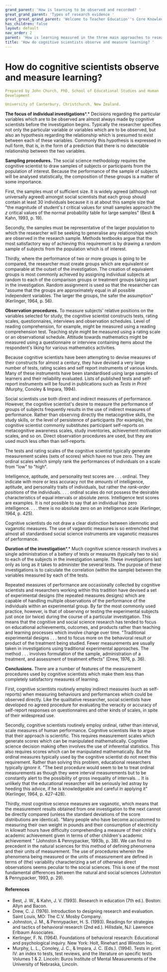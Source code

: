 ```yaml
---
grand_parent: 'How is learning to be observed and recorded? '
great_grand_parent: 'Types of research evidence '
great_great_grand_parent: 'Welcome to Teacher Education''s Core Knowledge and Skills.'
has_children: false
layout: default
nav_order: 2
parent: 'How is learning measured in the three main approaches to research? '
title: 'How do cognitive scientists observe and measure learning? '
---
```

# How do cognitive scientists observe and measure learning?


```yaml
Prepared by John Church, PhD, School of Educational Studies and Human
Development

University of Canterbury, Christchurch, New Zealand.
```


**The focus of individual investigations***.* Decisions regarding the
particular variables which are to be observed are almost always made by
cognitive scientists before the investigation begins. Typically the
researcher specifies not only the particular variable or variables which
are to be observed, but also an hypothesis regarding the relationship
which is presumed to exist between each of these variables. Commonly
this hypothesis is expressed in null form, that is, in the form of a
prediction that there is no detectable relationship between the two
variables.

**Sampling procedures.** The social science methodology requires the
cognitive scientist to draw samples of subjects or participants from the
population of interest. Because the performance of the sample of
subjects will be analysed statistically, the composition of these groups
is a matter of some importance.

First, the samples must of sufficient size. It is widely agreed
(although not universally agreed) amongst social scientists that each
group should contain at least 30 individuals because it is at about this
sample size that "the magnitude of student\'s *t* critical values for
small samples approach the *z* critical values of the normal probability
table for large samples" (Best & Kahn, 1993, p. 19).

Secondly, the samples must be representative of the larger population to
which the researcher will be seeking to generalise any relationships
which are observed in the research sample. Methods textbooks argue that
the most satisfactory way of achieving this requirement is by drawing a
random sample of subjects from the population which is of interest.

Thirdly, where the performance of two or more groups is going to be
compared, the researcher must create groups which are equivalent or
comparable at the outset of the investigation. The creation of
equivalent groups is most commonly achieved by assigning individual
subjects at random to each of the comparison groups or treatment groups
taking part in the investigation. Random assignment is used so that the
researcher can "assume that the groups are approximately equal in all
possible independent variables. The larger the groups, the safer the
assumption" (Kerlinger, 1964, p. 56).

**Observation procedures.** To measure subjects\' relative positions on
the variables selected for study, the cognitive scientist constructs
tests, rating scales, questionnaires, interviews and observation
schedules. Level of reading comprehension, for example, might be
measured using a reading comprehension test. Teaching style might be
measured using a rating scale or an observational schedule. Attitude
towards mathematics might be measured using a questionnaire or interview
containing items about the respondent\'s liking for various mathematics
activities.

Because cognitive scientists have been attempting to devise measures of
their constructs for almost a century, they have devised a very large
number of tests, rating scales and self report instruments of various
kinds. Many of these instruments have been standardised using large
samples of learners and their reliability evaluated. Lists of published
tests and self-report instruments will be found in publications such as
*Tests in Print* (Murphy, Conoley & Impara, 1994).

Social scientists use both direct and indirect measures of performance.
However, the cognitive scientist\'s desire to measure the performance of
groups of subjects frequently results in the use of indirect measures of
performance. Rather than observing directly the metacognitive skills,
the study skills, or the level of persistence of participants (for
example), the cognitive scientist commonly substitutes participant
self-reports on metacognitive awareness scales, study inventories,
achievement motivation scales, and so on. Direct observation procedures
are used, but they are used much less often than self-reports.

The tests and rating scales of the cognitive scientist typically
generate measurement scales (sets of scores) which have no true zero.
They are ordinal scales which simply rank the performances of
individuals on a scale from "low" to "high".

Intelligence, aptitude, and personality test scores are . . . ordinal.
They indicate with more or less accuracy not the *amounts* of
intelligence, aptitude, and personality traits of individuals, but
rather the *rank-order positions* of the individuals. . . . ordinal
scales do not possess the desirable characteristics of equal intervals
or absolute zeros. Intelligence test scores are examples. It is not
possible to say that an individual has zero intelligence. . . . there is
no absolute zero on an intelligence scale (Kerlinger, 1964, p. 425).

Cognitive scientists do not draw a clear distinction between idemnotic
and vaganotic measures. The use of vaganotic measures is so entrenched
that almost all standardised social science instruments are vaganotic
measures of performance.

**Duration of the investigation***.* Much cognitive science research
involves a single administration of a battery of tests or measures
(typically two to six) to each of the subjects in the investigation
sample. These investigations last only as long as it takes to administer
the several tests. The purpose of these investigations is to calculate
the correlation (within the sample) between the variables measured by
each of the tests.

Repeated measures of performance are occasionally collected by cognitive
scientists and researchers working within this tradition have devised a
set of experimental designs (the repeated measures designs) which are
capable of handling multiple observations of the performance of the
individuals within an experimental group. By far the most commonly used
practice, however, is that of observing or testing the experimental
subjects just once (or twice) during the course of a particular
investigation. This means that the cognitive and social science research
has tended to focus on educational achievements, outcomes, and products
rather than teaching and learning processes which involve change over
time. "Traditional experimental designs . . . tend to focus more on the
behavioral result or product of the treatment being studied. Fewer
measurements are usually taken in investigations using traditional
experimental approaches. The method . . . involves formulation of the
sample, administration of a treatment, and assessment of treatment
effects" (Drew, 1976, p. 36).

**Conclusions.** There are a number of features of the measurement
procedures used by cognitive scientists which make them less than
completely satisfactory measures of learning.

First, cognitive scientists routinely employ indirect measures (such as
self-reports) when measuring behaviours and performances which could be
observed directly. Like the qualitative researcher, social scientists
have developed no agreed procedure for evaluating the veracity or
accuracy of self-report responses on questionnaires and other kinds of
scales, in spite of their widespread use.

Secondly, cognitive scientists routinely employ ordinal, rather than
interval, scale measures of human performance. Cognitive scientists like
to argue that their approach is scientific. This requires measurement
scales which generate scores which can be manipulated mathematically.
Cognitive science decision making often involves the use of inferential
statistics. This also requires scores which can be manipulated
mathematically. But the ordinal measures typically used by the cognitive
scientist do not meet this requirement. Rather than solving this
problem, educational researchers typically *ignore* it. "The best
procedure would seem to be to treat ordinal measurements as though they
were interval measurements but to be constantly alert to the possibility
of gross inequality of intervals. .. It is unlikely that the educational
researcher will be seriously led astray by heeding this advice, if he is
knowledgeable and careful in applying it" (Kerlinger, 1964, p. 427-428).

Thirdly, most cognitive science measures are vaganotic, which means that
the measurement results obtained from one investigation to the next
cannot be directly compared (unless the standard deviations of the score
distributions are identical). "Many people who have become accustomed to
measuring their own weight in pounds and their consumption of
electricity in kilowatt hours have difficulty comprehending a measure of
their child\'s academic achievement given in terms of other children\'s
academic achievement " (Johnston & Pennypacker, 1993b, p. 38). We can
find no precedent in the natural sciences for this method of defining
phenomena and their units of measurement. The use of procedures wherein
the phenomena being measured or the units of measurement are defined in
terms of (the) variability characterizing a set of otherwise direct
observations seems peculiar to the social sciences. This is one of the
most fundamental differences between the natural and social sciences
(Johnston & Pennypacker, 1993, p. 29).


#### References

-   Best, J. W., & Kahn, J. V. (1993). Research in education (7th ed.).
    Boston: Allyn and Bacon.
-   Drew, C. J. (1976). Introduction to designing research and
    evaluation. Saint Louis, MO: The C.V. Mosby Company.
-   Johnston, J. M., & Pennypacker, H. S. (1993). Readings for
    strategies and tactics of behavioral research (2nd ed.). Hillsdale,
    NJ: Lawrence Erlbaum Associates.
-   Kerlinger, F. N. (1964). Foundations of behavioral research:
    Educational and psychological inquiry. New York: Holt, Rinehart and
    Winston Inc.
-   Murphy, L. L., Conoley, J. C., & Impara, J. C. (Eds.). (1994). Tests
    in print IV: an index to tests, test reviews, and the literature on
    specific tests Volumes 1 & 2. Lincoln: Buros Institute of Mental
    Measurements of the University of Nebraska, Lincoln.
